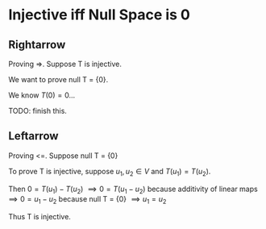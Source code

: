 # Injective iff Null Space is 0

## Rightarrow

Proving =>. Suppose T is injective.

We want to prove null T = {0}.

We know $T(0) = 0$...

TODO: finish this.


## Leftarrow

Proving <=. Suppose null T = {0}

To prove T is injective, suppose $u_1, u_2 \in V$ and $T(u_1) = T(u_2)$.

Then $0 = T(u_1) - T(u_2)$
$\implies 0 = T(u_1 - u_2)$     because additivity of linear maps
$\implies 0 = u_1 - u_2$        because null T = {0}
$\implies u_1 = u_2$

Thus T is injective.

